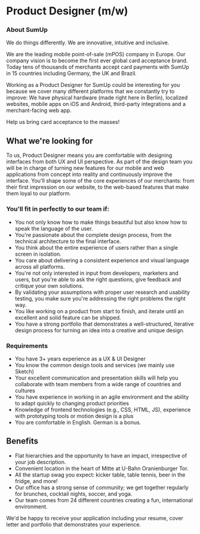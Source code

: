 # Product Designer (m/w)

### About SumUp
We do things differently. We are innovative, intuitive and inclusive.

We are the leading mobile point-of-sale (mPOS) company in Europe. Our company vision is to become the first ever global card acceptance brand. Today tens of thousands of merchants accept card payments with SumUp in 15 countries including Germany, the UK and Brazil.

Working as a Product Designer for SumUp could be interesting for you because we cover many different platforms that we constantly try to improve: We have physical hardware (made right here in Berlin), localized websites, mobile apps on iOS and Android, third-party integrations and a merchant-facing web app.

Help us bring card acceptance to the masses!

## What we're looking for
To us, Product Designer means you are comfortable with designing interfaces from both UX and UI perspective. As part of the design team you will be in charge of turning new features for our mobile and web applications from concept into reality and continuously improve the interface. You'll shape some of the core experiences of our merchants: from their first impression on our website, to the web-based features that make them loyal to our platform.

### You'll fit in perfectly to our team if:

* You not only know how to make things beautiful but also know how to speak the language of the user.
* You're passionate about the complete design process, from the technical architecture to the final interface.
* You think about the entire experience of users rather than a single screen in isolation.
* You care about delivering a consistent experience and visual language across all platforms.
* You're not only interested in input from developers, marketers and users, but you're able to ask the right questions, give feedback and critique your own solutions.
* By validating your assumptions with proper user research and usability testing, you make sure you're addressing the right problems the right way.
* You like working on a product from start to finish, and iterate until an excellent and solid feature can be shipped.
* You have a strong portfolio that demonstrates a well-structured, iterative design process for turning an idea into a creative and unique design.

### Requirements
* You have 3+ years experience as a UX & UI Designer
* You know the common design tools and services (we mainly use Sketch)
* Your excellent communication and presentation skills will help you collaborate with team members from a wide range of countries and cultures
* You have experience in working in an agile environment and the ability to adapt quickly to changing product priorities
* Knowledge of frontend technologies (e.g., CSS, HTML, JS), experience with prototyping tools or motion design is a plus
* You are comfortable in English. German is a bonus.

## Benefits
* Flat hierarchies and the opportunity to have an impact, irrespective of your job description.
* Convenient location in the heart of Mitte at U-Bahn Oranienburger Tor.
* All the startup swag you expect: kicker table, table tennis, beer in the fridge, and more!
* Our office has a strong sense of community; we get together regularly for brunches, cocktail nights, soccer, and yoga.
* Our team comes from 24 different countries creating a fun, international environment.

We'd be happy to receive your application including your resume, cover letter and portfolio that demonstrates your experience.